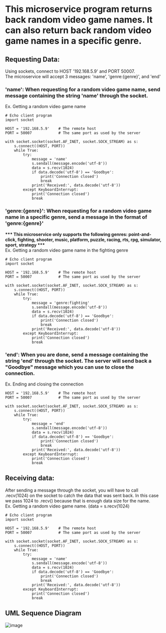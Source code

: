 # This microservice program returns back random video game names. It can also return back random video game names in a specific genre.

## Requesting Data:<br>
  Using sockets, connect to HOST '192.168.5.9' and PORT 50007.<br>
  The microservice will accept 3 messages: 'name', 'genre:{genre}', and 'end'<br>

  ### 'name': When requesting for a random video game name, send message containing the string 'name' through the socket.
  Ex. Getting a random video game name
    
    # Echo client program
    import socket

    HOST = '192.168.5.9'    # The remote host
    PORT = 50007            # The same port as used by the server

    with socket.socket(socket.AF_INET, socket.SOCK_STREAM) as s:
        s.connect((HOST, PORT))
        while True:
            try:
                message = 'name'
                s.sendall(message.encode('utf-8'))
                data = s.recv(1024)
                if data.decode('utf-8') == 'Goodbye':
                    print('Connection closed')
                    break
                print('Received:', data.decode('utf-8'))
            except KeyboardInterrupt:
                print('Connection closed')
                break
  ### 'genre:{genre}': When requesting for a random video game name in a specific genre, send a message in the format of 'genre:{genre}'<br>
  __*** This microservice only supports the following genres: point-and-click, fighting, shooter, music, platform, puzzle, racing, rts, rpg, simulator, sport, strategy ***__<br>
    Ex. Getting a random video game name in the fighting genre<br>
    
    # Echo client program
    import socket

    HOST = '192.168.5.9'    # The remote host
    PORT = 50007            # The same port as used by the server

    with socket.socket(socket.AF_INET, socket.SOCK_STREAM) as s:
        s.connect((HOST, PORT))
        while True:
            try:
                message = 'genre:fighting'
                s.sendall(message.encode('utf-8'))
                data = s.recv(1024)
                if data.decode('utf-8') == 'Goodbye':
                    print('Connection closed')
                    break
                print('Received:', data.decode('utf-8'))
            except KeyboardInterrupt:
                print('Connection closed')
                break
  ### 'end': When you are done, send a message containing the string 'end' through the socket. The server will send back a "Goodbye" message which you can use to close the connection.<br>
  Ex. Ending and closing the connection
    
    HOST = '192.168.5.9'    # The remote host
    PORT = 50007            # The same port as used by the server

    with socket.socket(socket.AF_INET, socket.SOCK_STREAM) as s:
        s.connect((HOST, PORT))
        while True:
            try:
                message = 'end'
                s.sendall(message.encode('utf-8'))
                data = s.recv(1024)
                if data.decode('utf-8') == 'Goodbye':
                    print('Connection closed')
                    break
                print('Received:', data.decode('utf-8'))
            except KeyboardInterrupt:
                print('Connection closed')
                break


## Receiving data:
  After sending a message through the socket, you will have to call .recv(1024) on the socket to catch the data that was sent back. In this case we pass 1024 to .recv() because that is enough data size for the name.<br>
  Ex. Getting a random video game name. (data = s.recv(1024)
    
    # Echo client program
    import socket

    HOST = '192.168.5.9'    # The remote host
    PORT = 50007            # The same port as used by the server

    with socket.socket(socket.AF_INET, socket.SOCK_STREAM) as s:
        s.connect((HOST, PORT))
        while True:
            try:
                message = 'name'
                s.sendall(message.encode('utf-8'))
                data = s.recv(1024)
                if data.decode('utf-8') == 'Goodbye':
                    print('Connection closed')
                    break
                print('Received:', data.decode('utf-8'))
            except KeyboardInterrupt:
                print('Connection closed')
                break
  

## UML Sequence Diagram
![image](https://github.com/edwmai/CS_361-Microservice/assets/102533375/2ba1b175-347c-4a86-a750-5f76b7acb5c5)

